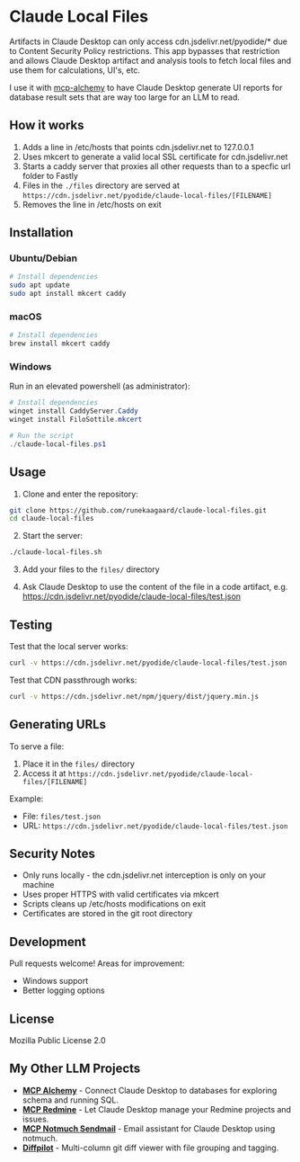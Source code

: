 # Claude Local Files

Artifacts in Claude Desktop can only access cdn.jsdelivr.net/pyodide/* due to Content Security Policy restrictions. This app bypasses that restriction and allows Claude Desktop artifact and analysis tools to fetch local files and use them for calculations, UI's, etc.

I use it with [mcp-alchemy](https://github.com/runekaagaard/mcp-alchemy/) to have Claude Desktop generate UI reports for database result sets that are way too large for an LLM to read.

## How it works

1. Adds a line in /etc/hosts that points cdn.jsdelivr.net to 127.0.0.1
2. Uses mkcert to generate a valid local SSL certificate for cdn.jsdelivr.net
3. Starts a caddy server that proxies all other requests than to a specfic url folder to Fastly
4. Files in the `./files` directory are served at `https://cdn.jsdelivr.net/pyodide/claude-local-files/[FILENAME]`
4. Removes the line in /etc/hosts on exit

## Installation

### Ubuntu/Debian

```bash
# Install dependencies
sudo apt update
sudo apt install mkcert caddy
```

### macOS

```bash
# Install dependencies
brew install mkcert caddy
```


### Windows
Run in an elevated powershell (as administrator):
```powershell
# Install dependencies
winget install CaddyServer.Caddy
winget install FiloSottile.mkcert

# Run the script
./claude-local-files.ps1
``` 

## Usage

1. Clone and enter the repository:
```bash
git clone https://github.com/runekaagaard/claude-local-files.git
cd claude-local-files
```

2. Start the server:
```bash
./claude-local-files.sh
```

3. Add your files to the `files/` directory

4. Ask Claude Desktop to use the content of the file in a code artifact, e.g. https://cdn.jsdelivr.net/pyodide/claude-local-files/test.json

## Testing

Test that the local server works:
```bash
curl -v https://cdn.jsdelivr.net/pyodide/claude-local-files/test.json
```

Test that CDN passthrough works:
```bash
curl -v https://cdn.jsdelivr.net/npm/jquery/dist/jquery.min.js
```

## Generating URLs

To serve a file:
1. Place it in the `files/` directory
2. Access it at `https://cdn.jsdelivr.net/pyodide/claude-local-files/[FILENAME]`

Example:
- File: `files/test.json`
- URL: `https://cdn.jsdelivr.net/pyodide/claude-local-files/test.json`

## Security Notes

- Only runs locally - the cdn.jsdelivr.net interception is only on your machine
- Uses proper HTTPS with valid certificates via mkcert
- Scripts cleans up /etc/hosts modifications on exit
- Certificates are stored in the git root directory

## Development

Pull requests welcome! Areas for improvement:

- Windows support
- Better logging options

## License

Mozilla Public License 2.0

## My Other LLM Projects

- **[MCP Alchemy](https://github.com/runekaagaard/mcp-alchemy)** - Connect Claude Desktop to databases for exploring schema and running SQL.
- **[MCP Redmine](https://github.com/runekaagaard/mcp-redmine)** - Let Claude Desktop manage your Redmine projects and issues.
- **[MCP Notmuch Sendmail](https://github.com/runekaagaard/mcp-notmuch-sendmail)** - Email assistant for Claude Desktop using notmuch.
- **[Diffpilot](https://github.com/runekaagaard/diffpilot)** - Multi-column git diff viewer with file grouping and tagging.
